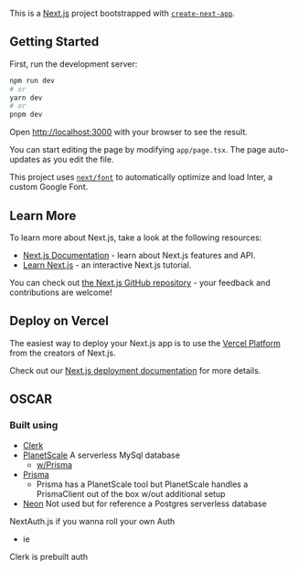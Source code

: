This is a [Next.js](https://nextjs.org/) project bootstrapped with [`create-next-app`](https://github.com/vercel/next.js/tree/canary/packages/create-next-app).

## Getting Started

First, run the development server:

```bash
npm run dev
# or
yarn dev
# or
pnpm dev
```

Open [http://localhost:3000](http://localhost:3000) with your browser to see the result.

You can start editing the page by modifying `app/page.tsx`. The page auto-updates as you edit the file.

This project uses [`next/font`](https://nextjs.org/docs/basic-features/font-optimization) to automatically optimize and load Inter, a custom Google Font.

## Learn More

To learn more about Next.js, take a look at the following resources:

- [Next.js Documentation](https://nextjs.org/docs) - learn about Next.js features and API.
- [Learn Next.js](https://nextjs.org/learn) - an interactive Next.js tutorial.

You can check out [the Next.js GitHub repository](https://github.com/vercel/next.js/) - your feedback and contributions are welcome!

## Deploy on Vercel

The easiest way to deploy your Next.js app is to use the [Vercel Platform](https://vercel.com/new?utm_medium=default-template&filter=next.js&utm_source=create-next-app&utm_campaign=create-next-app-readme) from the creators of Next.js.

Check out our [Next.js deployment documentation](https://nextjs.org/docs/deployment) for more details.


## OSCAR
### Built using
- [Clerk](https://clerk.com/docs/nextjs/get-started-with-nextjs)
- [PlanetScale](https://planetscale.com/) A serverless MySql database
  - [w/Prisma](https://planetscale.com/docs/prisma/prisma-quickstart)
- [Prisma](https://www.prisma.io/docs/guides/database/planetscale)
  - Prisma has a PlanetScale tool but PlanetScale handles a PrismaClient out of the box w/out additional setup
- [Neon](https://neon.tech/) Not used but for reference a Postgres serverless database

NextAuth.js if you wanna roll your own Auth
- ie

Clerk is prebuilt auth
